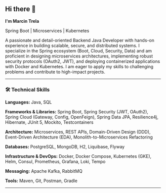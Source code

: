 ## Hi there 👋


**I'm Marcin Trela**

Spring Boot | Microservices | Kubernetes

A passionate and detail-oriented Backend Java Developer with hands-on experience in building scalable, secure, and distributed systems. I specialize in the Spring ecosystem (Boot, Cloud, Security, Data) and am proficient in designing microservices architectures, implementing robust security protocols (OAuth2, JWT), and deploying containerized applications with Docker and Kubernetes. I am eager to apply my skills to challenging problems and contribute to high-impact projects.

---

### 🛠️ Technical Skills

**Languages:** Java, SQL

**Frameworks & Libraries:** Spring Boot, Spring Security (JWT, OAuth2), Spring Cloud (Gateway, Config, OpenFeign), Spring Data JPA, Resilience4j, Hibernate, JUnit 5, Mockito, Testcontainers

**Architecture:** Microservices, REST APIs, Domain-Driven Design (DDD), Event-Driven Architecture (EDA), Monolith-to-Microservices Refactoring

**Databases:** PostgreSQL, MongoDB, H2, Liquibase, Flyway

**Infrastructure & DevOps:** Docker, Docker Compose, Kubernetes (GKE), Helm, Consul, Prometheus, Grafana, Loki, Tempo

**Messaging:** Apache Kafka, RabbitMQ

**Tools:** Maven, Git, Postman, Gradle

---
